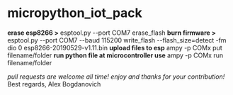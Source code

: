 # micropython_iot_pack

**erase esp8266 >** esptool.py --port COM7 erase_flash
**burn firmware >** esptool.py --port COM7 --baud 115200 write_flash --flash_size=detect -fm dio 0 esp8266-20190529-v1.11.bin
**upload files to esp** ampy -p COMx put filename/folder
**run python file at microcontroller use** ampy -p COMx run filename/folder

*pull requests are welcome all time! enjoy and thanks for your contribution!*
Best regards, Alex Bogdanovich
